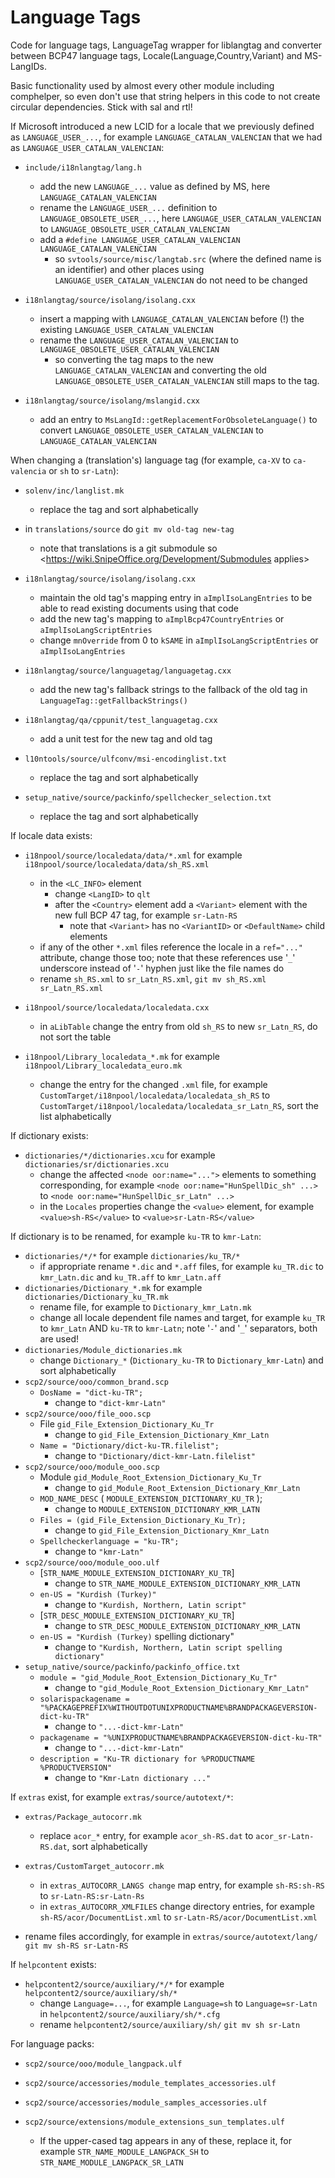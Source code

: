 # Language Tags

Code for language tags, LanguageTag wrapper for liblangtag and converter between BCP47 language tags, Locale(Language,Country,Variant) and MS-LangIDs.

Basic functionality used by almost every other module including comphelper, so even don't use that string helpers in this code to not create circular dependencies. Stick with sal and rtl!



If Microsoft introduced a new LCID for a locale that we previously defined as `LANGUAGE_USER_...`, for example `LANGUAGE_CATALAN_VALENCIAN` that we had as `LANGUAGE_USER_CATALAN_VALENCIAN`:

* `include/i18nlangtag/lang.h`
    * add the new `LANGUAGE_...` value as defined by MS, here `LANGUAGE_CATALAN_VALENCIAN`
    * rename the `LANGUAGE_USER_...` definition to `LANGUAGE_OBSOLETE_USER_...`, here `LANGUAGE_USER_CATALAN_VALENCIAN` to `LANGUAGE_OBSOLETE_USER_CATALAN_VALENCIAN`
    * add a `#define LANGUAGE_USER_CATALAN_VALENCIAN LANGUAGE_CATALAN_VALENCIAN`
        * so `svtools/source/misc/langtab.src` (where the defined name is an identifier) and other places using `LANGUAGE_USER_CATALAN_VALENCIAN` do not need to be changed

* `i18nlangtag/source/isolang/isolang.cxx`
    * insert a mapping with `LANGUAGE_CATALAN_VALENCIAN` before (!) the existing `LANGUAGE_USER_CATALAN_VALENCIAN`
    * rename the `LANGUAGE_USER_CATALAN_VALENCIAN` to `LANGUAGE_OBSOLETE_USER_CATALAN_VALENCIAN`
        * so converting the tag maps to the new `LANGUAGE_CATALAN_VALENCIAN` and converting the old `LANGUAGE_OBSOLETE_USER_CATALAN_VALENCIAN` still maps to the tag.

* `i18nlangtag/source/isolang/mslangid.cxx`
    * add an entry to `MsLangId::getReplacementForObsoleteLanguage()` to convert `LANGUAGE_OBSOLETE_USER_CATALAN_VALENCIAN` to `LANGUAGE_CATALAN_VALENCIAN`


When changing a (translation's) language tag (for example, `ca-XV` to `ca-valencia` or `sh` to `sr-Latn`):

* `solenv/inc/langlist.mk`
    * replace the tag and sort alphabetically

* in `translations/source` do  `git mv old-tag new-tag`
    * note that translations is a git submodule so <https://wiki.SnipeOffice.org/Development/Submodules applies>

* `i18nlangtag/source/isolang/isolang.cxx`
    * maintain the old tag's mapping entry in `aImplIsoLangEntries` to be able to read existing documents using that code
    * add the new tag's mapping to `aImplBcp47CountryEntries` or `aImplIsoLangScriptEntries`
    * change `mnOverride` from 0 to `kSAME` in `aImplIsoLangScriptEntries` or `aImplIsoLangEntries`

* `i18nlangtag/source/languagetag/languagetag.cxx`
    * add the new tag's fallback strings to the fallback of the old tag in `LanguageTag::getFallbackStrings()`

* `i18nlangtag/qa/cppunit/test_languagetag.cxx`
    * add a unit test for the new tag and old tag

* `l10ntools/source/ulfconv/msi-encodinglist.txt`
    * replace the tag and sort alphabetically

* `setup_native/source/packinfo/spellchecker_selection.txt`
    * replace the tag and sort alphabetically

If locale data exists:

* `i18npool/source/localedata/data/*.xml` for example `i18npool/source/localedata/data/sh_RS.xml`
    * in the `<LC_INFO>` element
        * change `<LangID>` to `qlt`
        * after the `<Country>` element add a `<Variant>` element with the new full BCP 47 tag, for example `sr-Latn-RS`
            * note that `<Variant>` has no `<VariantID>` or `<DefaultName>` child elements
    * if any of the other `*.xml` files reference the locale in a `ref="..."` attribute, change those too; note that these references use '`_`' underscore instead of '`-`' hyphen just like the file names do
    * rename `sh_RS.xml` to `sr_Latn_RS.xml`, `git mv sh_RS.xml sr_Latn_RS.xml`

* `i18npool/source/localedata/localedata.cxx`
    * in `aLibTable` change the entry from old `sh_RS` to new `sr_Latn_RS`, do not sort the table

* `i18npool/Library_localedata_*.mk`     for example `i18npool/Library_localedata_euro.mk`
    * change the entry for the changed `.xml` file, for example `CustomTarget/i18npool/localedata/localedata_sh_RS` to `CustomTarget/i18npool/localedata/localedata_sr_Latn_RS`, sort the list alphabetically

If dictionary exists:

* `dictionaries/*/dictionaries.xcu`      for example `dictionaries/sr/dictionaries.xcu`
    * change the affected `<node oor:name="...">` elements to something corresponding, for example `<node oor:name="HunSpellDic_sh" ...>` to `<node oor:name="HunSpellDic_sr_Latn" ...>`
    * in the `Locales` properties change the `<value>` element, for example `<value>sh-RS</value>` to `<value>sr-Latn-RS</value>`

If dictionary is to be renamed, for example `ku-TR` to `kmr-Latn`:

* `dictionaries/*/*`                     for example `dictionaries/ku_TR/*`
    * if appropriate rename `*.dic` and `*.aff` files, for example `ku_TR.dic` to `kmr_Latn.dic` and `ku_TR.aff` to `kmr_Latn.aff`
* `dictionaries/Dictionary_*.mk`         for example `dictionaries/Dictionary_ku_TR.mk`
    * rename file, for example to `Dictionary_kmr_Latn.mk`
    * change all locale dependent file names and target, for example `ku_TR` to `kmr_Latn` AND `ku-TR` to `kmr-Latn`; note '`-`' and '`_`' separators, both are used!
* `dictionaries/Module_dictionaries.mk`
    * change `Dictionary_*` (`Dictionary_ku-TR` to `Dictionary_kmr-Latn`) and sort alphabetically
* `scp2/source/ooo/common_brand.scp`
    * `DosName = "dict-ku-TR";`
        * change to `"dict-kmr-Latn"`
* `scp2/source/ooo/file_ooo.scp`
    * File `gid_File_Extension_Dictionary_Ku_Tr`
        * change to `gid_File_Extension_Dictionary_Kmr_Latn`
    * `Name = "Dictionary/dict-ku-TR.filelist";`
        * change to `"Dictionary/dict-kmr-Latn.filelist"`
* `scp2/source/ooo/module_ooo.scp`
    * Module `gid_Module_Root_Extension_Dictionary_Ku_Tr`
        * change to `gid_Module_Root_Extension_Dictionary_Kmr_Latn`
    * `MOD_NAME_DESC` ( `MODULE_EXTENSION_DICTIONARY_KU_TR` );
        * change to `MODULE_EXTENSION_DICTIONARY_KMR_LATN`
    * `Files = (gid_File_Extension_Dictionary_Ku_Tr);`
        * change to `gid_File_Extension_Dictionary_Kmr_Latn`
    * `Spellcheckerlanguage = "ku-TR";`
        * change to `"kmr-Latn"`
* `scp2/source/ooo/module_ooo.ulf`
    * [`STR_NAME_MODULE_EXTENSION_DICTIONARY_KU_TR`]
        * change to `STR_NAME_MODULE_EXTENSION_DICTIONARY_KMR_LATN`
    * `en-US = "Kurdish (Turkey)"`
        * change to `"Kurdish, Northern, Latin script"`
    * [`STR_DESC_MODULE_EXTENSION_DICTIONARY_KU_TR`]
        * change to `STR_DESC_MODULE_EXTENSION_DICTIONARY_KMR_LATN`
    * `en-US = "Kurdish (Turkey)` spelling dictionary"
        * change to `"Kurdish, Northern, Latin script spelling dictionary"`
* `setup_native/source/packinfo/packinfo_office.txt`
    * `module = "gid_Module_Root_Extension_Dictionary_Ku_Tr"`
        * change to `"gid_Module_Root_Extension_Dictionary_Kmr_Latn"`
    * `solarispackagename = "%PACKAGEPREFIX%WITHOUTDOTUNIXPRODUCTNAME%BRANDPACKAGEVERSION-dict-ku-TR"`
        * change to `"...-dict-kmr-Latn"`
    * `packagename = "%UNIXPRODUCTNAME%BRANDPACKAGEVERSION-dict-ku-TR"`
        * change to `"...-dict-kmr-Latn"`
    * `description = "Ku-TR dictionary for %PRODUCTNAME %PRODUCTVERSION"`
        * change to `"Kmr-Latn dictionary ..."`

If `extras` exist, for example `extras/source/autotext/*`:

* `extras/Package_autocorr.mk`
    * replace `acor_*` entry, for example `acor_sh-RS.dat` to `acor_sr-Latn-RS.dat`, sort alphabetically

* `extras/CustomTarget_autocorr.mk`
    * in `extras_AUTOCORR_LANGS change` map entry, for example `sh-RS:sh-RS` to `sr-Latn-RS:sr-Latn-Rs`
    * in `extras_AUTOCORR_XMLFILES` change directory entries, for example `sh-RS/acor/DocumentList.xml` to `sr-Latn-RS/acor/DocumentList.xml`

* rename files accordingly, for example in `extras/source/autotext/lang/`  `git mv sh-RS sr-Latn-RS`

If `helpcontent` exists:

* `helpcontent2/source/auxiliary/*/*`       for example `helpcontent2/source/auxiliary/sh/*`
    * change `Language=...`, for example `Language=sh` to `Language=sr-Latn` in `helpcontent2/source/auxiliary/sh/*.cfg`
    * rename `helpcontent2/source/auxiliary/sh/`  `git mv sh sr-Latn`

For language packs:

* `scp2/source/ooo/module_langpack.ulf`
* `scp2/source/accessories/module_templates_accessories.ulf`
* `scp2/source/accessories/module_samples_accessories.ulf`
* `scp2/source/extensions/module_extensions_sun_templates.ulf`

    * If the upper-cased tag appears in any of these, replace it, for example `STR_NAME_MODULE_LANGPACK_SH` to `STR_NAME_MODULE_LANGPACK_SR_LATN`

